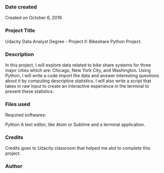 ### Date created
Created on October 6, 2019.

### Project Title
Udacity Data Analyst Degree - Project II: Bikeshare Python Project.

### Description
In this project, I will explore data related to bike share systems for three major cities which are: Chicago, New York City, and Washington. Using Python, I will write a code import the data and answer interesting questions about it by computing descriptive statistics. I will also write a script that takes in raw input to create an interactive experience in the terminal to present these statistics.

### Files used
Required softwares:

Python A text editor, like Atom or Sublime and a terminal application.

### Credits
Credits goes to Udacity classroom that helped me alot to complete this project.

### Author